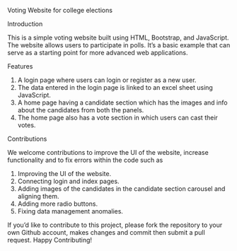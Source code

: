 Voting Website for college elections

Introduction

This is a simple voting website built using HTML, Bootstrap, and
JavaScript. The website allows users to participate in polls. It’s a
basic example that can serve as a starting point for more advanced web
applications.

Features

1. A login page where users can login or register as a new user. 
2. The data entered in the login page is linked to an excel sheet using
   JavaScript.
3. A home page having a candidate section which has the
   images and info about the candidates from both the panels.
4. The home page also has a vote section in which users can cast their votes.

Contributions

We welcome contributions to improve the UI of the website, increase
functionality and to fix errors within the code such as

1. Improving the UI of the website.
2. Connecting login and index pages.
3. Adding images of the candidates in the candidate section carousel and aligning them.
4. Adding more radio buttons.
5. Fixing data management anomalies.


If you’d like to contribute to this project, please fork the repository to your own
Github account, makes changes and commit then submit a pull request. Happy Contributing!
